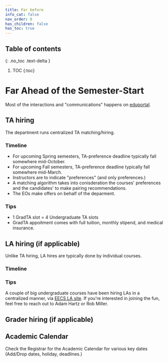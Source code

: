 ```yaml
---
title: Far before
info_cat: false
nav_order: 0
has_children: false
has_toc: true
---
```


## Table of contents
{: .no_toc .text-delta }

1. TOC
{:toc}

# Far Ahead of the Semester-Start
Most of the interactions and "communications" happens on [eduportal](https://eecseduportal.mit.edu/eduportal/lects/).

## TA hiring
The department runs centralized TA matching/hiring. 

### Timeline
- For upcoming Spring semesters, TA-preference deadline typically fall somewhere mid-October. 
- For upcoming Fall semesters, TA-preference deadline typically fall somewhere mid-March. 
- Instructors are to indicate "preferences" (and only preferences.)
- A matching algorithm takes into conisderation the courses' preferences and the candidates' to make pairing recommendations.
- The EOs make offers on behalf of the deparment.

### Tips
- 1 GradTA slot = 4 Undergraduate TA slots
- GradTA appoitment comes with full tuition, monthly stipend, and medical insurance. 


## LA hiring (if applicable)
Unlike TA hiring, LA hires are typically done by individual courses.

### Timeline 


### Tips
A couple of big undergraduate courses have been hiring LAs in a centralized manner, via [EECS LA site](https://eecsla.mit.edu/). If you're interested in joining the fun, feel free to reach out to Adam Hartz or Rob Miller.


## Grader hiring (if applicable)

## Academic Calendar
Check the Registrar for the Academic Calendar for various key dates (Add/Drop dates, holiday, deadlines.)